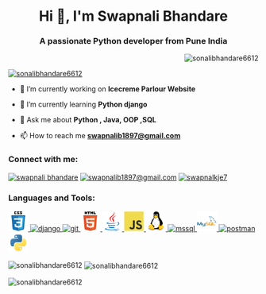 <h1 align="center">Hi 👋, I'm Swapnali Bhandare</h1>
<h3 align="center">A passionate Python developer from Pune India</h3>

<p align="right"> <img src="https://encrypted-tbn0.gstatic.com/images?q=tbn:ANd9GcR13PzZUJXsGWzJcIR5sQ5H0q4vr8vDESnh5Q&usqp=CAU" alt="sonalibhandare6612" /> </p>

<p align="left"> <a href="https://github.com/ryo-ma/github-profile-trophy"><img src="https://github-profile-trophy.vercel.app/?username=sonalibhandare6612" alt="sonalibhandare6612" /></a> </p>

- 🔭 I’m currently working on **Icecreme Parlour Website**

- 🌱 I’m currently learning **Python django**

- 💬 Ask me about **Python , Java, OOP ,SQL**

- 📫 How to reach me **swapnalib1897@gmail.com**

<h3 align="left">Connect with me:</h3>
<p align="left">
<a href="https://linkedin.com/in/swapnali bhandare" target="blank"><img align="center" src="https://raw.githubusercontent.com/rahuldkjain/github-profile-readme-generator/master/src/images/icons/Social/linked-in-alt.svg" alt="swapnali bhandare" height="30" width="40" /></a>
<a href="https://www.leetcode.com/swapnalib1897@gmail.com" target="blank"><img align="center" src="https://raw.githubusercontent.com/rahuldkjain/github-profile-readme-generator/master/src/images/icons/Social/leet-code.svg" alt="swapnalib1897@gmail.com" height="30" width="40" /></a>
<a href="https://auth.geeksforgeeks.org/user/swapnalkje7" target="blank"><img align="center" src="https://raw.githubusercontent.com/rahuldkjain/github-profile-readme-generator/master/src/images/icons/Social/geeks-for-geeks.svg" alt="swapnalkje7" height="30" width="40" /></a>
</p>

<h3 align="left">Languages and Tools:</h3>
<p align="left"> <a href="https://www.w3schools.com/css/" target="_blank" rel="noreferrer"> <img src="https://raw.githubusercontent.com/devicons/devicon/master/icons/css3/css3-original-wordmark.svg" alt="css3" width="40" height="40"/> </a> <a href="https://www.djangoproject.com/" target="_blank" rel="noreferrer"> <img src="https://cdn.worldvectorlogo.com/logos/django.svg" alt="django" width="40" height="40"/> </a> <a href="https://git-scm.com/" target="_blank" rel="noreferrer"> <img src="https://www.vectorlogo.zone/logos/git-scm/git-scm-icon.svg" alt="git" width="40" height="40"/> </a> <a href="https://www.w3.org/html/" target="_blank" rel="noreferrer"> <img src="https://raw.githubusercontent.com/devicons/devicon/master/icons/html5/html5-original-wordmark.svg" alt="html5" width="40" height="40"/> </a> <a href="https://www.java.com" target="_blank" rel="noreferrer"> <img src="https://raw.githubusercontent.com/devicons/devicon/master/icons/java/java-original.svg" alt="java" width="40" height="40"/> </a> <a href="https://developer.mozilla.org/en-US/docs/Web/JavaScript" target="_blank" rel="noreferrer"> <img src="https://raw.githubusercontent.com/devicons/devicon/master/icons/javascript/javascript-original.svg" alt="javascript" width="40" height="40"/> </a> <a href="https://www.linux.org/" target="_blank" rel="noreferrer"> <img src="https://raw.githubusercontent.com/devicons/devicon/master/icons/linux/linux-original.svg" alt="linux" width="40" height="40"/> </a> <a href="https://www.microsoft.com/en-us/sql-server" target="_blank" rel="noreferrer"> <img src="https://www.svgrepo.com/show/303229/microsoft-sql-server-logo.svg" alt="mssql" width="40" height="40"/> </a> <a href="https://www.mysql.com/" target="_blank" rel="noreferrer"> <img src="https://raw.githubusercontent.com/devicons/devicon/master/icons/mysql/mysql-original-wordmark.svg" alt="mysql" width="40" height="40"/> </a> <a href="https://postman.com" target="_blank" rel="noreferrer"> <img src="https://www.vectorlogo.zone/logos/getpostman/getpostman-icon.svg" alt="postman" width="40" height="40"/> </a> <a href="https://www.python.org" target="_blank" rel="noreferrer"> <img src="https://raw.githubusercontent.com/devicons/devicon/master/icons/python/python-original.svg" alt="python" width="40" height="40"/> </a> </p>

<p><img align="left" src="https://github-readme-stats.vercel.app/api/top-langs?username=sonalibhandare6612&show_icons=true&locale=en&layout=compact" alt="sonalibhandare6612" /></p>

<p>&nbsp;<img align="center" src="https://github-readme-stats.vercel.app/api?username=sonalibhandare6612&show_icons=true&locale=en" alt="sonalibhandare6612" /></p>

<p><img align="center" src="https://github-readme-streak-stats.herokuapp.com/?user=sonalibhandare6612&" alt="sonalibhandare6612" /></p>
